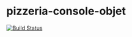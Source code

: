 # pizzeria-console-objet

[![Build Status](http://jenkins.cleverapps.io/buildStatus/icon?job=alexandre-pizzeria)](http://jenkins.cleverapps.io/job/alexandre-pizzeria/)
